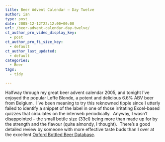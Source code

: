 ```yaml
---
title: Beer Advent Calendar – Day Twelve
author: ian
type: post
date: 2005-12-12T22:12:00+00:00
url: /beer-advent-calendar-day-twelve/
ct_author_pro_video_display_key:
  - post
ct_author_pro_fi_size_key:
  - default
ct_author_last_updated:
  - default
categories:
  - Beer
tags:
  - tidy

---
```

Halfway through my great beer advent calendar 2005, and tonight I&#8217;ve enjoyed the popular Leffe Blonde, a potent and delicious 6.6% ABV beer from Belgium.  I&#8217;ve been meaning to try this reknowned tipple since I utterly failed to identify a snippet of the label in one of those irritating Excel-based quizzes that circulates on the interweb periodically.  Anyway, I wasn&#8217;t disappointed &#8211; the small bottle size (33cl) being more than made up for by the strength and the flavour (quite almondy, I thought).  There&#8217;s a good detailed review by someone with more effective taste buds than I over at the excellent [Oxford Bottled Beer Database][1].

 [1]: http://www.bottledbeer.co.uk/index.html?beerid=386